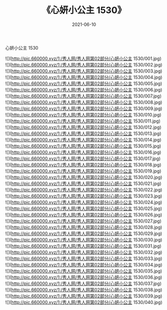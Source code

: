 ﻿---
layout: post
title:  《心妍小公主 1530》
date:   2021-06-10
img: http://pic.660000.xyz/1:/秀人网/秀人网第02部分/心妍小公主 1530/000.jpg
categories: [美女, 清纯, 唯美]
---

心妍小公主 1530

  ![](http://pic.660000.xyz/1:/秀人网/秀人网第02部分/心妍小公主 1530/001.jpg) <br> ![](http://pic.660000.xyz/1:/秀人网/秀人网第02部分/心妍小公主 1530/002.jpg) <br> ![](http://pic.660000.xyz/1:/秀人网/秀人网第02部分/心妍小公主 1530/003.jpg) <br> ![](http://pic.660000.xyz/1:/秀人网/秀人网第02部分/心妍小公主 1530/004.jpg) <br> ![](http://pic.660000.xyz/1:/秀人网/秀人网第02部分/心妍小公主 1530/005.jpg) <br> ![](http://pic.660000.xyz/1:/秀人网/秀人网第02部分/心妍小公主 1530/006.jpg) <br> ![](http://pic.660000.xyz/1:/秀人网/秀人网第02部分/心妍小公主 1530/007.jpg) <br> ![](http://pic.660000.xyz/1:/秀人网/秀人网第02部分/心妍小公主 1530/008.jpg) <br> ![](http://pic.660000.xyz/1:/秀人网/秀人网第02部分/心妍小公主 1530/009.jpg) <br> ![](http://pic.660000.xyz/1:/秀人网/秀人网第02部分/心妍小公主 1530/010.jpg) <br> ![](http://pic.660000.xyz/1:/秀人网/秀人网第02部分/心妍小公主 1530/011.jpg) <br> ![](http://pic.660000.xyz/1:/秀人网/秀人网第02部分/心妍小公主 1530/012.jpg) <br> ![](http://pic.660000.xyz/1:/秀人网/秀人网第02部分/心妍小公主 1530/013.jpg) <br> ![](http://pic.660000.xyz/1:/秀人网/秀人网第02部分/心妍小公主 1530/014.jpg) <br> ![](http://pic.660000.xyz/1:/秀人网/秀人网第02部分/心妍小公主 1530/015.jpg) <br> ![](http://pic.660000.xyz/1:/秀人网/秀人网第02部分/心妍小公主 1530/016.jpg) <br> ![](http://pic.660000.xyz/1:/秀人网/秀人网第02部分/心妍小公主 1530/017.jpg) <br> ![](http://pic.660000.xyz/1:/秀人网/秀人网第02部分/心妍小公主 1530/018.jpg) <br> ![](http://pic.660000.xyz/1:/秀人网/秀人网第02部分/心妍小公主 1530/019.jpg) <br> ![](http://pic.660000.xyz/1:/秀人网/秀人网第02部分/心妍小公主 1530/020.jpg) <br> ![](http://pic.660000.xyz/1:/秀人网/秀人网第02部分/心妍小公主 1530/021.jpg) <br> ![](http://pic.660000.xyz/1:/秀人网/秀人网第02部分/心妍小公主 1530/022.jpg) <br> ![](http://pic.660000.xyz/1:/秀人网/秀人网第02部分/心妍小公主 1530/023.jpg) <br> ![](http://pic.660000.xyz/1:/秀人网/秀人网第02部分/心妍小公主 1530/024.jpg) <br> ![](http://pic.660000.xyz/1:/秀人网/秀人网第02部分/心妍小公主 1530/025.jpg) <br> ![](http://pic.660000.xyz/1:/秀人网/秀人网第02部分/心妍小公主 1530/026.jpg) <br> ![](http://pic.660000.xyz/1:/秀人网/秀人网第02部分/心妍小公主 1530/027.jpg) <br> ![](http://pic.660000.xyz/1:/秀人网/秀人网第02部分/心妍小公主 1530/028.jpg) <br> ![](http://pic.660000.xyz/1:/秀人网/秀人网第02部分/心妍小公主 1530/029.jpg) <br> ![](http://pic.660000.xyz/1:/秀人网/秀人网第02部分/心妍小公主 1530/030.jpg) <br> ![](http://pic.660000.xyz/1:/秀人网/秀人网第02部分/心妍小公主 1530/031.jpg) <br> ![](http://pic.660000.xyz/1:/秀人网/秀人网第02部分/心妍小公主 1530/032.jpg) <br> ![](http://pic.660000.xyz/1:/秀人网/秀人网第02部分/心妍小公主 1530/033.jpg) <br> ![](http://pic.660000.xyz/1:/秀人网/秀人网第02部分/心妍小公主 1530/034.jpg) <br> ![](http://pic.660000.xyz/1:/秀人网/秀人网第02部分/心妍小公主 1530/035.jpg) <br> ![](http://pic.660000.xyz/1:/秀人网/秀人网第02部分/心妍小公主 1530/036.jpg) <br> ![](http://pic.660000.xyz/1:/秀人网/秀人网第02部分/心妍小公主 1530/037.jpg) <br> ![](http://pic.660000.xyz/1:/秀人网/秀人网第02部分/心妍小公主 1530/038.jpg) <br> ![](http://pic.660000.xyz/1:/秀人网/秀人网第02部分/心妍小公主 1530/039.jpg) <br> ![](http://pic.660000.xyz/1:/秀人网/秀人网第02部分/心妍小公主 1530/040.jpg) <br>